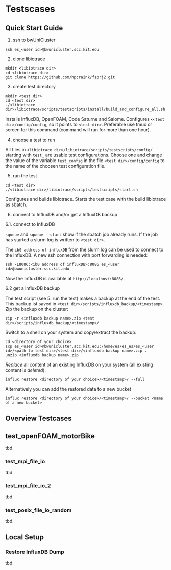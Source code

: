 # Testscases

## Quick Start Guide

1. ssh to bwUniCluster

```shell
ssh es_<user id>@bwunicluster.scc.kit.edu
```

2. clone libiotrace

```shell
mkdir <libiotrace dir>
cd <libiotrace dir>
git clone https://github.com/hpcraink/fsprj2.git
```

3. create test directory

```shell
mkdir <test dir>
cd <test dir>
./<libiotrace dir>/libiotrace/scripts/testscripts/install/build_and_configure_all.sh
```
Installs InfluxDB, OpenFOAM, Code Saturne and Salome.
Configures `<<test dir>/config/config`, so it points to `<test dir>`.
Preferable use tmux or screen for this command (command will run for more than one hour).

4. choose a test to run

All files in `<libiotrace dir>/libiotrace/scripts/testscripts/config/`
starting with `test_` are usable test configurations.
Choose one and change the value of the variable `test_config`
in the file `<test dir>/config/config`
to the name of the choosen test configuration file.

5. run the test

```shell
cd <test dir>
./<libiotrace dir>/libiotrace/scripts/testscripts/start.sh
```
Configures and builds libiotrace.
Starts the test case with the build libiotrace as sbatch.

6. connect to InfluxDB and/or get a InfluxDB backup

6.1. connect to InfluxDB

`squeue` and `squeue --start` show if the sbatch job already runs.
If the job has started a slurm log is written to `<test dir>`.

The `ib0 address of influxDB` from the slurm log can be used to connect to the InfluxDB.
A new ssh connection with port forwarding is needed:
```shell
ssh -L8086:<ib0 address of influxDB>:8086 es_<user id>@bwunicluster.scc.kit.edu
```
Now the InfluxDB is available at `http://localhost:8086/`.

6.2 get a InfluxDB backup

The test script (see 5. run the test) makes a backup at the end of the test.
This backup ist saved in `<test dir>/scripts/influxdb_backup/<timestamp>`.
Zip the backup on the cluster:
```shell
zip -r <influxdb backup name>.zip <test dir>/scripts/influxdb_backup/<timestamp>/
```
Switch to a shell on your system and copy/extract the backup:
```shell
cd <directory of your choice>
scp es_<user id>@bwunicluster.scc.kit.edu:/home/es/es_es/es_<user id>/<path to test dir>/<test dir>/<influxdb backup name>.zip .
unzip <influxdb backup name>.zip
```
_Replace_ all content of an existing InfluxDB on your system (all existing content is _deleted_):
```shell
influx restore <directory of your choice>/<timestamp>/ --full
```
Alternatively you can add the restored data to a new bucket
```shell
influx restore <directory of your choice>/<timestamp>/ --bucket <name of a new bucket>
```

## Overview Testcases
## test_openFOAM_motorBike
tbd.
### test_mpi_file_io
tbd.
### test_mpi_file_io_2
tbd.
### test_posix_file_io_random
tbd.

## Local Setup

### Restore InfluxDB Dump

tbd.
